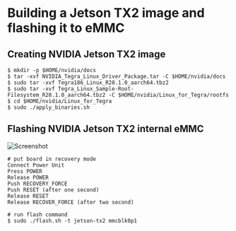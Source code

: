 # Building a Jetson TX2 image and flashing it to eMMC

## Creating NVIDIA Jetson TX2 image
```shell
$ mkdir -p $HOME/nvidia/docs
$ tar -xvf NVIDIA_Tegra_Linux_Driver_Package.tar -C $HOME/nvidia/docs
$ sudo tar -xvf Tegra186_Linux_R28.1.0_aarch64.tbz2
$ sudo tar -xvf Tegra_Linux_Sample-Root-Filesystem_R28.1.0_aarch64.tbz2 -C $HOME/nvidia/Linux_for_Tegra/rootfs
$ cd $HOME/nvidia/Linux_for_Tegra
$ sudo ./apply_binaries.sh
```

## Flashing NVIDIA Jetson TX2 internal eMMC
![Screenshot](https://github.com/kozyilmaz/nvidia-jetson-rt/raw/master/docs/console.jpg "NVIDIA Jetson TX2 Console Connection")
```
# put board in recovery mode
Connect Power Unit
Press POWER
Release POWER
Push RECOVERY_FORCE
Push RESET (after one second)
Release RESET
Release RECOVER_FORCE (after two second)

# run flash command
$ sudo ./flash.sh -t jetson-tx2 mmcblk0p1
```

